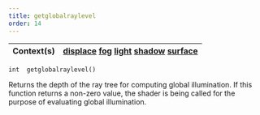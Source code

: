 ```yaml
---
title: getglobalraylevel
order: 14
---
```

| Context(s) | [displace](../contexts/displace.html)  [fog](../contexts/fog.html)  [light](../contexts/light.html)  [shadow](../contexts/shadow.html)  [surface](../contexts/surface.html) |
| --- | --- |

`int  getglobalraylevel()`

Returns the depth of the ray tree for computing global illumination. If
this function returns a non-zero value, the shader is being called for
the purpose of evaluating global illumination.
